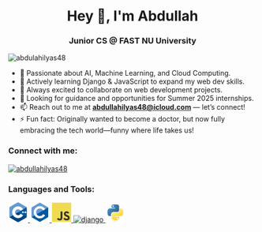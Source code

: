 <h1 align="center">Hey 👋, I'm Abdullah</h1>
<h3 align="center">Junior CS @ FAST NU University</h3>

<p align="left"> <img src="https://komarev.com/ghpvc/?username=abdulahilyas48&label=Profile%20views&color=0e75b6&style=flat" alt="abdulahilyas48" /> </p>

- 👀 Passionate about AI, Machine Learning, and Cloud Computing.
- 🌱 Actively learning Django & JavaScript to expand my web dev skills.
- 💼 Always excited to collaborate on web development projects.
- 🎯 Looking for guidance and opportunities for Summer 2025 internships.
- 📫 Reach out to me at **abdullahilyas48@icloud.com** — let’s connect!
- ⚡ Fun fact: Originally wanted to become a doctor, but now fully embracing the tech world—funny where life takes us!

<h3 align="left">Connect with me:</h3>
<p align="left">
<a href="https://www.linkedin.com/in/m-abdullah-bb7412298/" target="blank"><img align="center" src="https://raw.githubusercontent.com/rahuldkjain/github-profile-readme-generator/master/src/images/icons/Social/linked-in-alt.svg" alt="abdullahilyas48" height="30" width="40" /></a>
</p>

<h3 align="left">Languages and Tools:</h3>
<p align="left">
  <a href="https://www.w3schools.com/cpp/" target="_blank" rel="noreferrer"> <img src="https://raw.githubusercontent.com/devicons/devicon/master/icons/cplusplus/cplusplus-original.svg" alt="cplusplus" width="40" height="40"/> </a> 
  <a href="https://www.cprogramming.com/" target="_blank" rel="noreferrer"> <img src="https://raw.githubusercontent.com/devicons/devicon/master/icons/c/c-original.svg" alt="c" width="40" height="40"/> </a> 
  <a href="https://developer.mozilla.org/en-US/docs/Web/JavaScript" target="_blank" rel="noreferrer"> <img src="https://raw.githubusercontent.com/devicons/devicon/master/icons/javascript/javascript-original.svg" alt="javascript" width="40" height="40"/> </a> 
  <a href="https://www.djangoproject.com/" target="_blank" rel="noreferrer"> <img src="https://www.djangoproject.com/m/img/logos/django-logo-negative.svg" alt="django" width="40" height="40"/> </a> 
  <a href="https://www.python.org" target="_blank" rel="noreferrer"> <img src="https://raw.githubusercontent.com/devicons/devicon/master/icons/python/python-original.svg" alt="python" width="40" height="40"/> </a>
</p>
